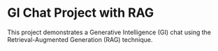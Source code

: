 # GI Chat Project with RAG
This project demonstrates a Generative Intelligence (GI) chat using the Retrieval-Augmented Generation (RAG) technique.
